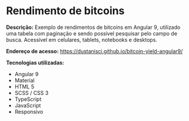# Rendimento de bitcoins

<b>Descrição:</b> Exemplo de rendimentos de bitcoins em Angular 9, utilizado uma tabela com paginação e sendo possível pesquisar pelo campo de busca. Acessível em celulares, tablets, notebooks e desktops.

<b>Endereço de acesso:</b> https://dustanisci.github.io/bitcoin-yield-angular9/

<b>Tecnologias utilizadas:</b>
<ul>
  <li>Angular 9</li>
  <li>Material</li>
  <li>HTML 5 </li>
  <li>SCSS / CSS 3</li>
  <li>TypeScript</li>
  <li>JavaScript</li>
  <li>Responsivo</li>
</ul>
